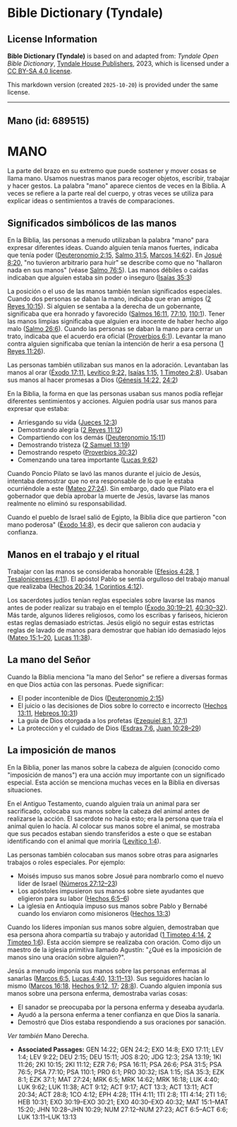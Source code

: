 # Bible Dictionary (Tyndale)

## License Information

**Bible Dictionary (Tyndale)** is based on and adapted from: _Tyndale Open Bible Dictionary_, [Tyndale House Publishers](https://tyndaleopenresources.com/), 2023, which is licensed under a [CC BY-SA 4.0 license](https://creativecommons.org/licenses/by-sa/4.0/legalcode.en).

This markdown version (created `2025-10-20`) is provided under the same license.



--------------------------------

## Mano (id: 689515)

MANO
====

La parte del brazo en su extremo que puede sostener y mover cosas se llama mano. Usamos nuestras manos para recoger objetos, escribir, trabajar y hacer gestos. La palabra "mano" aparece cientos de veces en la Biblia. A veces se refiere a la parte real del cuerpo, y otras veces se utiliza para explicar ideas o sentimientos a través de comparaciones.

Significados simbólicos de las manos
------------------------------------

En la Biblia, las personas a menudo utilizaban la palabra "mano" para expresar diferentes ideas. Cuando alguien tenía manos fuertes, indicaba que tenía poder ([Deuteronomio 2:15,](https://ref.ly/Deut2:15) [Salmo 31:5,](https://ref.ly/Ps31:5) [Marcos 14:62](https://ref.ly/Mark14:62)). En [Josué 8:20,](https://ref.ly/Josh8:20) "no tuvieron arbitrario para huir" se describe como que no "hallaron nada en sus manos" (véase [Salmo 76:5](https://ref.ly/Ps76:5)). Las manos débiles o caídas indicaban que alguien estaba sin poder o inseguro ([Isaías 35:3](https://ref.ly/Isa35:3))

La posición o el uso de las manos también tenían significados especiales. Cuando dos personas se daban la mano, indicaba que eran amigos ([2 Reyes 10:15](https://ref.ly/2Kgs10:15)). Si alguien se sentaba a la derecha de un gobernante, significaba que era honrado y favorecido ([Salmos 16:11,](https://ref.ly/Ps16:11) [77:10,](https://ref.ly/Ps77:10) [110:1](https://ref.ly/Ps110:1)). Tener las manos limpias significaba que alguien era inocente de haber hecho algo malo ([Salmo 26:6](https://ref.ly/Ps26:6)). Cuando las personas se daban la mano para cerrar un trato, indicaba que el acuerdo era oficial ([Proverbios 6:1](https://ref.ly/Prov6:1)). Levantar la mano contra alguien significaba que tenían la intención de herir a esa persona ([1 Reyes 11:26](https://ref.ly/1Kgs11:26)).

Las personas también utilizaban sus manos en la adoración. Levantaban las manos al orar ([Éxodo 17:11,](https://ref.ly/Exod17:11) [Levítico 9:22,](https://ref.ly/Lev9:22) [Isaías 1:15,](https://ref.ly/Isa1:15) [1 Timoteo 2:8](https://ref.ly/1Tim2:8)). Usaban sus manos al hacer promesas a Dios ([Génesis 14:22,](https://ref.ly/Gen14:22) [24:2](https://ref.ly/Gen24:2))

En la Biblia, la forma en que las personas usaban sus manos podía reflejar diferentes sentimientos y acciones. Alguien podría usar sus manos para expresar que estaba:

* Arriesgando su vida ([Jueces 12:3](https://ref.ly/Judg12:3))
* Demostrando alegría ([2 Reyes 11:12](https://ref.ly/2Kgs11:12))
* Compartiendo con los demás ([Deuteronomio 15:11](https://ref.ly/Deut15:11))
* Demostrando tristeza ([2 Samuel 13:19](https://ref.ly/2Sam13:19))
* Demostrando respeto ([Proverbios 30:32](https://ref.ly/Prov30:32))
* Comenzando una tarea importante ([Lucas 9:62](https://ref.ly/Luke9:62))

Cuando Poncio Pilato se lavó las manos durante el juicio de Jesús, intentaba demostrar que no era responsable de lo que le estaba ocurriéndole a este ([Mateo 27:24](https://ref.ly/Matt27:24)). Sin embargo, dado que Pilato era el gobernador que debía aprobar la muerte de Jesús, lavarse las manos realmente no eliminó su responsabilidad.

Cuando el pueblo de Israel salió de Egipto, la Biblia dice que partieron "con mano poderosa" ([Éxodo 14:8](https://ref.ly/Exod14:8)), es decir que salieron con audacia y confianza.

Manos en el trabajo y el ritual
-------------------------------

Trabajar con las manos se consideraba honorable ([Efesios 4:28](https://ref.ly/Eph4:28), [1 Tesalonicenses 4:11](https://ref.ly/1Thess4:11)). El apóstol Pablo se sentía orgulloso del trabajo manual que realizaba ([Hechos 20:34](https://ref.ly/Acts20:34), [1 Corintios 4:12](https://ref.ly/1Cor4:12)).

Los sacerdotes judíos tenían reglas especiales sobre lavarse las manos antes de poder realizar su trabajo en el templo ([Éxodo 30:19–21](https://ref.ly/Exod30:19-Exod30:21), [40:30–32](https://ref.ly/Exod40:30-Exod40:32)). Más tarde, algunos líderes religiosos, como los escribas y fariseos, hicieron estas reglas demasiado estrictas. Jesús eligió no seguir estas estrictas reglas de lavado de manos para demostrar que habían ido demasiado lejos ([Mateo 15:1–20](https://ref.ly/Matt15:1-Matt15:20), [Lucas 11:38](https://ref.ly/Luke11:38)).

La mano del Señor
-----------------

Cuando la Biblia menciona "la mano del Señor" se refiere a diversas formas en que Dios actúa con las personas. Puede significar:

* El poder incontenible de Dios ([Deuteronomio 2:15](https://ref.ly/Deut2:15))
* El juicio o las decisiones de Dios sobre lo correcto e incorrecto ([Hechos 13:11](https://ref.ly/Acts13:11), [Hebreos 10:31](https://ref.ly/Heb10:31))
* La guía de Dios otorgada a los profetas ([Ezequiel 8:1,](https://ref.ly/Ezek8:1) [37:1](https://ref.ly/Ezek37:1))
* La protección y el cuidado de Dios ([Esdras 7:6,](https://ref.ly/Ezra7:6) [Juan 10:28–29](https://ref.ly/John10:28-John10:29))

La imposición de manos
----------------------

En la Biblia, poner las manos sobre la cabeza de alguien (conocido como "imposición de manos") era una acción muy importante con un significado especial. Esta acción se menciona muchas veces en la Biblia en diversas situaciones.

En el Antiguo Testamento, cuando alguien traía un animal para ser sacrificado, colocaba sus manos sobre la cabeza del animal antes de realizarse la acción. El sacerdote no hacía esto; era la persona que traía el animal quien lo hacía. Al colocar sus manos sobre el animal, se mostraba que sus pecados estaban siendo transferidos a este o que se estaban identificando con el animal que moriría ([Levítico 1:4](https://ref.ly/Lev1:4)).

Las personas también colocaban sus manos sobre otras para asignarles trabajos o roles especiales. Por ejemplo:

* Moisés impuso sus manos sobre Josué para nombrarlo como el nuevo líder de Israel ([Números 27:12–23](https://ref.ly/Num27:12-Num27:23))
* Los apóstoles impusieron sus manos sobre siete ayudantes que eligieron para su labor ([Hechos 6:5–6](https://ref.ly/Acts6:5-Acts6:6))
* La iglesia en Antioquía impuso sus manos sobre Pablo y Bernabé cuando los enviaron como misioneros ([Hechos 13:3](https://ref.ly/Acts13:3))

Cuando los líderes imponían sus manos sobre alguien, demostraban que esa persona ahora compartía su trabajo y autoridad ([1 Timoteo 4:14,](https://ref.ly/1Tim4:14) [2 Timoteo 1:6](https://ref.ly/2Tim1:6)). Esta acción siempre se realizaba con oración. Como dijo un maestro de la iglesia primitiva llamado Agustín: "¿Qué es la imposición de manos sino una oración sobre alguien?".

Jesús a menudo imponía sus manos sobre las personas enfermas al sanarlas ([Marcos 6:5,](https://ref.ly/Mark6:5) [Lucas 4:40,](https://ref.ly/Luke4:40) [13:11–13](https://ref.ly/Luke13:11-Luke13:13)). Sus seguidores hacían lo mismo ([Marcos 16:18,](https://ref.ly/Mark16:18) [Hechos 9:12, 17](https://ref.ly/Acts9:12,Acts9:17); [28:8](https://ref.ly/Acts28:8)). Cuando alguien imponía sus manos sobre una persona enferma, demostraba varias cosas:

* El sanador se preocupaba por la persona enferma y deseaba ayudarla.
* Ayudó a la persona enferma a tener confianza en que Dios la sanaría.
* Demostró que Dios estaba respondiendo a sus oraciones por sanación.

*Ver también* Mano Derecha.

* **Associated Passages:** GEN 14:22; GEN 24:2; EXO 14:8; EXO 17:11; LEV 1:4; LEV 9:22; DEU 2:15; DEU 15:11; JOS 8:20; JDG 12:3; 2SA 13:19; 1KI 11:26; 2KI 10:15; 2KI 11:12; EZR 7:6; PSA 16:11; PSA 26:6; PSA 31:5; PSA 76:5; PSA 77:10; PSA 110:1; PRO 6:1; PRO 30:32; ISA 1:15; ISA 35:3; EZK 8:1; EZK 37:1; MAT 27:24; MRK 6:5; MRK 14:62; MRK 16:18; LUK 4:40; LUK 9:62; LUK 11:38; ACT 9:12; ACT 9:17; ACT 13:3; ACT 13:11; ACT 20:34; ACT 28:8; 1CO 4:12; EPH 4:28; 1TH 4:11; 1TI 2:8; 1TI 4:14; 2TI 1:6; HEB 10:31; EXO 30:19–EXO 30:21; EXO 40:30–EXO 40:32; MAT 15:1–MAT 15:20; JHN 10:28–JHN 10:29; NUM 27:12–NUM 27:23; ACT 6:5–ACT 6:6; LUK 13:11–LUK 13:13

